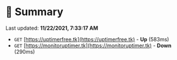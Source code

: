 # 📖 Summary
Last updated: **11/22/2021, 7:33:17 AM**

- `GET` [https://uptimerfree.tk](https://uptimerfree.tk) - **Up** (583ms)
- `GET` [https://monitoruptimer.tk](https://monitoruptimer.tk) - **Down** (290ms)
